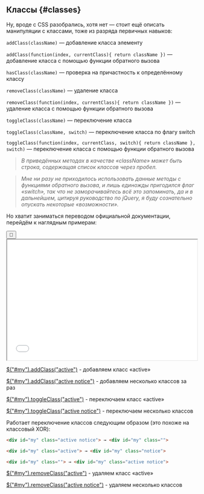 ## Классы {#classes}

Ну, вроде с CSS разобрались, хотя нет — стоит ещё описать манипуляции с классами, тоже из разряда первичных навыков:

`addClass(className)` — добавление класса элементу

`addClass(function(index, currentClass){ return className })` — добавление класса с помощью функции обратного вызова

`hasClass(className)` — проверка на причастность к определённому классу

`removeClass(className)` — удаление класса

`removeClass(function(index, currentClass){ return className })` — удаление класса с помощью функции обратного вызова

`toggleClass(className)` — переключение класса

`toggleClass(className, switch)` — переключение класса по флагу switch

`toggleClass(function(index, currentClass, switch){ return className }, switch)` — переключение класса с помощью функции обратного вызова

> _В приведённых методах в качестве «className» может быть строка, содержащая список классов через пробел._

> _Мне ни разу не приходилось использовать данные методы с функциями обратного вызова, и лишь единожды пригодился флаг «switch», так что не заморачивайтесь всё это запоминать, да и в дальнейшем, цитируя руководство по jQuery, я буду сознательно опускать некоторые «возможности»._

Но хватит заниматься переводом официальной документации, перейдём к наглядным примерам:

<div class="jqbook">
<button class="jqbook sticky">📌</button>
<iframe class="jqbook" id="class-example" width="100%" height="320px" border="0" src="../code/class.html"></iframe>
</div>

<a class="jqbook" href="#" data-target="#class-example" data-type="append-script">$("#my").addClass("active")</a> - добавляем класс «active»

<a class="jqbook" href="#" data-target="#class-example" data-type="append-script">$("#my").addClass("active notice")</a> - добавляем несколько классов за раз

<a class="jqbook" href="#" data-target="#class-example" data-type="append-script">$("#my").toggleClass("active")</a> - переключаем класс «active»

<a class="jqbook" href="#" data-target="#class-example" data-type="append-script">$("#my").toggleClass("active notice")</a> - переключаем несколько классов

Работает переключение классов следующим образом (это похоже на классовый XOR):
```html
<div id="my" class="active notice"> → <div id="my" class="">

<div id="my" class="active"> → <div id="my" class="notice">

<div id="my" class=""> → <div id="my" class="active notice">
```

<a class="jqbook" href="#" data-target="#class-example" data-type="append-script">$("#my").removeClass("active")</a> - удаляем класс «active»

<a class="jqbook" href="#" data-target="#class-example" data-type="append-script">$("#my").removeClass("active notice")</a> - удаляем несколько классов
